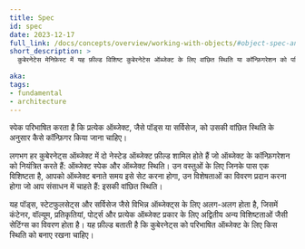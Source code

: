```yaml
---
title: Spec
id: spec
date: 2023-12-17
full_link: /docs/concepts/overview/working-with-objects/#object-spec-and-status
short_description: >
  कुबेरनेटेस मेनिफ़ेस्ट में यह फ़ील्ड विशिष्ट कुबेरनेटेस ऑब्जेक्ट के लिए वांछित स्थिति या कॉन्फ़िगरेशन को परिभाषित करता है।

aka:
tags:
- fundamental
- architecture
---
```

  स्पेक परिभाषित करता है कि प्रत्येक ऑब्जेक्ट, जैसे पॉड्स या सर्विसेज, को उसकी वांछित स्थिति के अनुसार कैसे कॉन्फ़िगर किया जाना चाहिए।

<!--more-->
लगभग हर कुबेरनेट्स ऑब्जेक्ट में दो नेस्टेड ऑब्जेक्ट फ़ील्ड शामिल होते हैं जो ऑब्जेक्ट के कॉन्फ़िगरेशन को नियंत्रित करते हैं: ऑब्जेक्ट स्पेक और ऑब्जेक्ट स्थिति। उन वस्तुओं के लिए जिनके पास एक विशिष्टता है, आपको ऑब्जेक्ट बनाते समय इसे सेट करना होगा, उन विशेषताओं का विवरण प्रदान करना होगा जो आप संसाधन में चाहते हैं: इसकी वांछित स्थिति।

यह पॉड्स, स्टेटफुलसेट्स और सर्विसेज जैसे विभिन्न ऑब्जेक्ट्स के लिए अलग-अलग होता है, जिसमें कंटेनर, वॉल्यूम, प्रतिकृतियां, पोर्ट्स और प्रत्येक ऑब्जेक्ट प्रकार के लिए अद्वितीय अन्य विशिष्टताओं जैसी सेटिंग्स का विवरण होता है। यह फ़ील्ड बताती है कि कुबेरनेट्स को परिभाषित ऑब्जेक्ट के लिए किस स्थिति को बनाए रखना चाहिए।